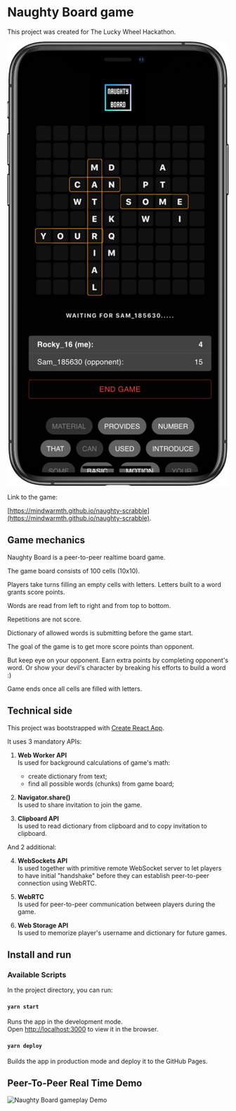 # Naughty Board game

This project was created for The Lucky Wheel Hackathon.

![Naughty Board gameplay](screenshot.jpg)

Link to the game:

[https://mindwarmth.github.io/naughty-scrabble](https://mindwarmth.github.io/naughty-scrabble).

## Game mechanics

Naughty Board is a peer-to-peer realtime board game.

The game board consists of 100 cells (10x10).

Players take turns filling an empty cells with letters. Letters built to a word grants score points.

Words are read from left to right and from top to bottom.

Repetitions are not score.

Dictionary of allowed words is submitting before the game start.

The goal of the game is to get more score points  than opponent.

But keep eye on your opponent. Earn extra points by completing opponent's word. Or show your devil's character by breaking his efforts to build a word :)

Game ends once all cells are filled with letters.

## Technical side

This project was bootstrapped with [Create React App](https://github.com/facebook/create-react-app).

It uses 3 mandatory APIs:

1. **Web Worker API**\
Is used for background calculations of game's math:
   - create dictionary from text;
   - find all possible words (chunks) from game board;

2. **Navigator.share()**\
Is used to share invitation to join the game.

3. **Clipboard API**\
Is used to read dictionary from clipboard and to copy invitation to clipboard.

And 2 additional:

4. **WebSockets API**\
Is used together with primitive remote WebSocket server to let players to have initial "handshake" before they can establish peer-to-peer connection using WebRTC.

5. **WebRTC**\
Is used for peer-to-peer communication between players during the game.

6. **Web Storage API**\
Is used to memorize player's username and dictionary for future games.

## Install and run

### Available Scripts

In the project directory, you can run:

#### `yarn start`

Runs the app in the development mode.\
Open [http://localhost:3000](http://localhost:3000) to view it in the browser.

#### `yarn deploy`

Builds the app in production mode and deploy it to the GitHub Pages.

## Peer-To-Peer Real Time Demo

![Naughty Board gameplay Demo](naughty-board-demo.gif)